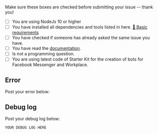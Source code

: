Make sure these boxes are checked before submitting your issue -- thank you!

- [ ] You are using NodeJs 10 or higher
- [ ] You have installed all dependencies and tools listed in here. [📝 Basic requirements](https://github.com/rudemex/node-express-starter#basic-requirements)
- [ ] You have checked if someone has already asked the same issue you have.
- [ ] You have read the [documentation](https://github.com/rudemex/node-express-starter#readme).
- [ ] Is not a programming question.
- [ ]  You are using latest  code of Starter Kit for the creation of bots for Facebook Messenger and Workplace.

## Error
Post your error below:


## Debug log
Post your debug log below:

```xml
YOUR DEBUG LOG HERE
```
